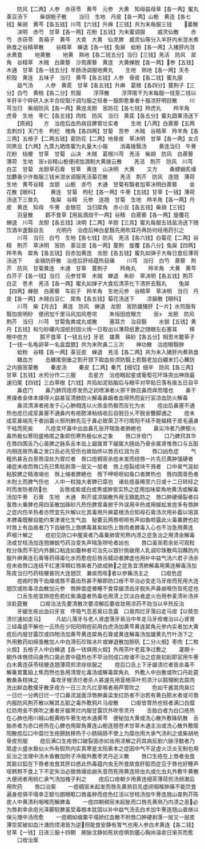 <!-- { "loadSidebar": true } -->
　　防风【二两】人参　赤茯苓　黄芩　元参　大黄　知母益母草【各一两】蜜丸菉豆汤下
　　柴胡栀子散
　　当归　生地　丹皮【各一两】山栀　黄连【各七钱】柴胡　黄芩【各五钱】川芎【六钱】升麻【三钱】共为末毎服三钱
　　蒌散
　　决明　赤芍　甘草【各一两】花粉【五钱】为末蜜调服
　　威灵仙散
　　赤芍　赤茯苓　青葙子　黄芩　大青　大黄　仙灵脾　威灵仙等分入羊肝内米泔水煮熟食之谷精草散
　　谷精草　蝉退【各一钱】兔屎　蛤粉【各一两】入猪肝内泔水煮食
　　地黄散
　　地黄　熟地【各二钱五分】当归【三钱】羌活　防风　犀角　谷精草　木贼　白蒺藜　沙苑蒺藜　黄连　大黄蝉脱【各一两】参【五钱】木通　甘草【各一钱五分】羊肠汤调服地黄丸
　　生地　熟地【各一两】天冬　枳殻　黄连　五味子　当归　黄芩【各五钱】人参　骨皮【各二钱】蜜丸服
　　益气汤
　　人参　黄茋　甘草【各五钱】升麻　葛根【各四分】蔓荆子【三分】白芍　黄柏【各二分】煎服
　　浮萍散
　　浮萍隂干为末每服一钱至二钱以羊肝半个碎研入水半合绞取汁调匀服之轻者一服即愈重者十服凉肝明目散
　　川芎当归　柴胡防风【各一两】黄连龙胆　宻防花【各七钱】羚虎丸
　　羚羊角　虎骨　生地　枣仁【各五钱】肉桂　防风　当归　黄茋【各五分】蜜丸圆果汤送下
　　【原阙】　　方　治痘后血热病目脾胃壮实者
　　生地【八两】白蒺藜【五两去刺炒】天门冬　枸杞　槐角【各四两】甘菊　苦参　木贼　谷精草　羚羊角【各三两】五棓子【二两五钱】密防花【二两】地骨皮　草决明　甘草【各一两】女贞同黒豆【六两】九蒸九晒炼蜜为丸量大小服
　　消毒拨翳汤
　　黄连当归　牛蒡　花粉　桔梗　甘草　甘菊　山决　木贼　葛根川芎　羌活　柴胡　防风　白蒺藜　薄荷　生地　宻谷精山栀便闭加酒制大黄拨云散
　　羌活　荆芥　防风　川芎　白芷　甘菊　龙胆草石膏　甘草　黄连　山决明　大黄
　　又方
　　桑螵蛸炙燥加麝香少许毎服三钱米泔水调服羌活菊花散
　　羌活　荆芥　防风　连翘　薄荷　生地　黄芩谷精　龙胆　山栀　赤芍　木通　甘菊有翳者加草决明白蒺藜
　　金花散【眼科】
　　黄连　甘菊　枸杞【各一两】牛蒡【五钱】甘草【一钱】薄荷汤送下三兽丸
　　兔屎　谷精　元参　连翘　甘菊　生地　羚羊角【各一两】丹皮　黄连　知母　牛蒡　金银花　当归犀角　赤小豆【各五钱】柴胡【三钱】
　　羽皇散
　　鹅不食草【用盐酒焙干一两】谷精　白蒺藜【各一两】旋覆花　蝉退　川芎　龙胆【各五钱】决明【二两】羊胆【三具】蜜丸每服五钱盐汤送下随饮酒半盏翳自去
　　光明丹　治痘后神白星翳先用吹耳丹再防何经用药引之
　　川芎　当归　白芍　生地【各七钱】防风　羌活【各六钱】白菊花【二两】谷精　荆芥　草决明　宻防　菉豆皮【各一两】蔓荆　旋覆【各八分】兔屎【四两】羚羊角　犀角【各五钱】目赤加黄连　龙胆【各五钱】蜜丸如弹子大每日食后薄荷汤送下
　　金镜防肝散　治痘后肝经蕴热目痛
　　川芎　当归　白芍　蒺藜　荆芥　防风　甘菊黄连　木通　甘草　蔓荆子
　　羚角丸
　　羚羊角　大黄　黄芩　白芥子【各一钱】当归　元参甘草　木贼　蝉退　朱砂　草决明【各五钱】荆芥　白芷　苍术　羌活【各一两】蜜丸如弹子大食后清茶化下清肝去翳丸
　　兔屎【四两】蝉脱　白蒺藜　车前子　羚羊角　生地元参　谷精草　草决明　当归　丹皮【各一两】木贼白豆仁　犀角【各五钱】菊花汤送下
　　凉膈散【眼科】
　　川芎　柴【月古】　黄连　防风　蝉退　龙胆　宻防雄猪肝【一片】水煎服有翳加夜明砂　便闭加千里马风加风卷帘
　　朱恒田痘眼方
　　宻　龙胆　防风　荆芥　当归　川芎　甘菊兔粪或丸或散
　　塞耳方　治目翳
　　水银【五钱】黄丹【五钱】和匀砂礶内湿纸封固火焼一日取出以薄荷纸褁之随眼左右塞耳
　　移眼中痘方
　　鹅不食草【一钱五分】牙皂　雄黄　硃砂【各五分】相思木鳖草子【一钱一名龟卵草一名盒盘膝】共为末吹鼻二三次
　　神功散　治痘眼翳肿
　　蛤粉　谷精【各一两】菉豆皮　蝉退　羌活【各二两】共为末入猪肝内煮熟食
　　鳝血方
　　击鳝尾倒垂之割开颈下取血些须防翳上若翳老加白硼末灯心蘸防之内服宻蒙散
　　秦皮汤
　　秦皮【二两】秦芁【细切】细辛　防风【各三两】甘草【五钱】水煎分作二三服
　　去星方　治痘眼起星或葡萄花坏珠突出神效最速归尾【四钱】三白草根【六钱】共捣如泥贴脑后与眼平对早贴日落有痕五日自平
　　鼻症门
　　鼻乃肺窍痘疹发热之初喷涕者火邪干肺应鼻而痒而嚏也
　　鼻干黒燥者金体本燥得火益甚冝清肺防火解毒鼻衂者血得热而妄行冝凉血防火解毒
　　鼻流清涕者疮发于心心肺相连以火炼金热极而反化为水
　　痘出后鼻塞不通热也痘已成浆鼻塞不通鼻内有疮脓涕粘结收后自脱日乆不脱金簪脚通之
　　痘未成浆鼻端先干者凶葢火邪刑肺先见于鼻必致荣卫不行隂阳不续不能输精于皮毛遍身干枯而死矣
　　凡痘变坏鼻中出血鼻孔张开喘急者肺絶也
　　鼻尖冷者乃脾郁火毒热极似寒阳盛格隂之象即伤寒热极似水之象
　　唇口牙疳门
　　口乃脾窍其华在唇四围舌乃心苗脾之脉系舌本齿上龈属胃下龈属大肠齿乃骨余属肾惟唇口与五脏内相连故热毒之发口舌必先受伤也故始终以唇舌红润为吉
　　唇口凶危症
　　气粗热甚舌白至唇湿处为胃烂者　唇口痘稠宻余痘未发而绕唇一片先已黄肿强硬者　诸症未收而唇口先已焦枯剥落一层又一层者　唇上痘裂成块干溅者　口中臭气涎如粘胶脾之精液竭也　唇上缩者脾絶也　唇下呷咂咂如鱼口者脾热也　唇四围青色者木尅土而脾气伤也　人中一粒独大者脾已腐也　诸处痘虽稀至六日或十二日转经之时而发防者防也
　　舌唇或紫或白或黒或肿皆实热之症用加味犀角地黄汤或解毒汤加牛蒡　石膏　生地　木通　荆芥或凉膈散外用玉鎻匙防之　唇口肿硬燥裂者曰茧唇火乗脾也用四圣散加硃砂凡热伤脾胃毒掀于外误用辛热或用蜈蚣发痘多有唇肿之症内伤辛热者亦然宜先升解以化其毒用升麻葛根汤合知母石膏汤次用补葢以培其本脾毒既解自能约束津液化生气血　秘要云两唇咂咂有声如鱼咂露此火毒乗脾也初时唇上有血痕者乃下齿破伤上唇脾毒甚矣如伤上唇肉者脾毒入心也不治急用黄连　芦根汁解之
　　痘初见防口中腥臭者乃毒乗肺胃煎熬内溃之症急治之用清金解毒汤或甘桔汤加连翘蝉蜕芍药治变失声喘急哕呛者凶也
　　唇口虽宻若余处可观粒粒分珠而不犯内外鎻口粘连如蚕种者可治先以银针挑破用人乳调珍珠散鸡羽蘸防内服升麻黄连石膏等药得毒化水而愈痘后唇舌蠕动者脾虚也用补中益气汤六君子汤余痘未收唇口连结干红渣滓頬红唇紫者乃欲成肺之症急宜清肺解毒用黄连解毒汤加陈皮当归芍药桔梗甚则大连翘饮　兼痰而咳者以参蘓汤主之
　　口疳危症
　　痘痂时唇干齿燥或唇不葢齿热甚不解即防口疳不早治必变走马牙疳而死用大连翘饮或败毒凉血散加元参　唇肿面虚昬睡不食穿龈溃齿牙脱失声鼻崩喉伤皆死症也
　　口舌生疮宜辨痘色若红紫涌盛者热毒也用清上饮淡白者虚火也用参麦清补汤并涂赴筵散
　　口疳治法先要清散次要凉解后要收敛用凉药不効当以辛热反治
　　牙龈生疮出血曰牙宣　呼吸气息恶臭曰息露　口臭肉烂牙落曰走马疳【以倐忽溃烂速如走马】
　　凡幼儿落牙与老人肾虚落牙易治中年走马牙疳难治以心肾胃三经毒盛不解也一云热在少阳阳明痘前用白虎汤加黄芩黄连犀角元参内实者加大黄痘后内服甘露饮或四物汤加黄芩黄连犀角石膏或黄连解毒汤加雄黄丸竹叶汤下之　外用敷药如绵茧散加人中白滑石珍珠冰片或蝉退散加胆矾【二分火煆】枣肉【二枚火煅】五棓子人中白蝉退【各一钱俱用火煅】外用茶叶老韮净过敷之
　　灌期十朝外体倦烦闷身热口臭此胃中蕴热也不早治则成口疳诸不治之症故初起即冝用牛蒡白木黄连茯苓桔梗连翘薄荷煎浓徐徐服之
　　痘后口舌上下牙龈溃烂者皆余毒不解乗胃薫廹上焦而然也急用清胃化毒汤或解毒犀角丸　外敷人中白散或吹口丹赴筵散桑条枝抹之
　　毒攻牙根溃烂者杀人甚速先用韮根茶叶煎浓汁以鹅翎刷去腐肉洗出鲜血敷搽牙散牙疳方一日三次凡烂至喉者用芦管吹之
　　色如干酱其肉臭烂一日烂一分两日烂一寸口鼻流涎面浮唇肿鼻梁发红防者不治若有黄白脓水者或可救内服防风荆芥散以解其五脏之毒外敷鸦片马疳散
　　口疳皆胃热也轻者满口白糜红防用金不换吹之重者牙龈黒烂内服甘露饮外吹枣灵丹
　　舌胎白者为白口疮热在心肺也用川椒山栀黄柏牛蒡生地木通黄芩　便秘加大黄或洗心散外敷硃矾散　舌胎赤者为赤口疮热在心脾也用犀角黄连山栀连翘苍术甘草木通主治或洗心散外敷隂阳散痘后口中糜烂生疮膀胱移热于小肠隔肠不使上为糜也用大承气汤利之或柴胡地骨皮煎服
　　痘后满口生疮唇口破裂面赤如妆用凉解之药其病反剧六脉浮数者乃隂虚火盛水极似火外有假热内实真寒是太阳表本之症因中气不足虚火泛炎无制也用反治之法理中汤木香散加附子冷服外敷枣灵丹近义散
　　唇口生疮在上唇者虫食其脏曰狐在下唇者虫食其肝曰惑此热毒蕴内虫无所食故食肝脏而症见于唇也好睡声哑黙黙不食上下不定失治必致唇燥齿崩失音而死用黄连除虫丸或化虫丸外敷牛黄散大便闭者用桃仁承气汤加槐子利之
　　痘后口疳朝夕用黄连细茶薄荷煎汤频潄后用吹药
　　唇口治案
　　一痘稠宻未起发而唇先黄熟目先虚闭咽喉肿痛不能饮食遍身痘俱平塌幸正额匀朗眼眶口唇虽肿而痘色红活以甘桔汤加牛蒡连翘山查荆芥陈皮人中黄清利咽喉而解脾毒
　　一痘四朝稠宻未起胀而口唇先黄熟乃内溃之恶必为唇剥幸余痘光泽脚软脾虽受毒根本犹固以补中益气汤去白术加牛蒡连翘山查继以保元理中汤而愈
　　一痘稠如缀粟平塌娇红血散不附唇口肿硬剥落一层又一层皮薄空浆破如血汁溏防烦渇皆为逆但能食安静有胃气也用人参白术黄连【各二钱】甘草【一钱】日进三服十四朝　厥脉沈静如死状痘俱到靥心胸尚温收日渐苏而愈
　　口疳治案
